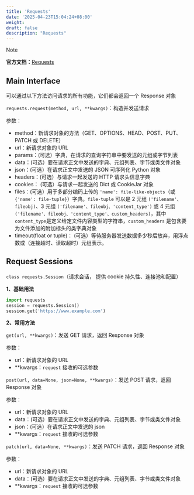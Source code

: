```yaml
---
title: 'Requests'
date: '2025-04-23T15:04:24+08:00'
weight: 
draft: false
description: "Requests"
---
```


> [!NOTE]
> **官方文档：**[Requests](https://requests.readthedocs.io/en/latest/)

## Main Interface

可以通过以下方法访问请求的所有功能，它们都会返回一个 Response 对象

`requests.request(method, url, **kwargs)`：构造并发送请求

参数：
- method：新请求对象的方法（GET、OPTIONS、HEAD、POST、PUT、PATCH 或 DELETE）
- url：新请求对象的 URL
- params：(可选）字典，在请求的查询字符串中要发送的元组或字节列表
- data：(可选）要在请求正文中发送的字典、元组列表、字节或类文件对象
- json：(可选）在请求正文中发送的 JSON 可序列化 Python 对象
- headers：(可选）与请求一起发送的 HTTP 请求头信息字典
- cookies： (可选）与请求一起发送的 Dict 或 CookieJar 对象
- files：(可选）用于多部分编码上传的 `'name': file-like-objects`（或 `{'name': file-tuple}`）字典。`file-tuple` 可以是 2 元组 `('filename'、fileobj)`、3 元组 `('filename'、fileobj、'content_type')` 或 4 元组 `('filename'、fileobj、'content_type'、custom_headers)`，其中`content_type`是定义给定文件内容类型的字符串，`custom_headers` 是包含要为文件添加的附加标头的类字典对象
- timeout(float or tuple)： (可选）等待服务器发送数据多少秒后放弃，用浮点数或（连接超时、读取超时）元组表示。

## Request Sessions

`class requests.Session`（请求会话， 提供 cookie 持久性、连接池和配置）

**1、基础用法**

```python
import requests
session = requests.Session()
session.get('https://www.example.com')
```

**2、常用方法**

`get(url, **kwargs)`：发送 GET 请求，返回 Response 对象

参数：
- url：新请求对象的 URL
- **kwargs：`request` 接收的可选参数

`post(url, data=None, json=None, **kwargs)`：发送 POST 请求，返回 Response 对象

参数：
- url：新请求对象的 URL
- data：(可选）要在请求正文中发送的字典、元组列表、字节或类文件对象
- json：(可选）在请求正文中发送的 json
- **kwargs：`request` 接收的可选参数

`patch(url, data=None, **kwargs)`：发送 PATCH 请求，返回 Response 对象

参数：
- url：新请求对象的 URL
- data：(可选）要在请求正文中发送的字典、元组列表、字节或类文件对象
- **kwargs：`request` 接收的可选参数

